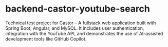 # backend-castor-youtube-search
Technical test project for Castor – A fullstack web application built with Spring Boot, Angular, and MySQL. It includes user authentication, integration with the YouTube API, and demonstrates the use of AI-assisted development tools like GitHub Copilot.
